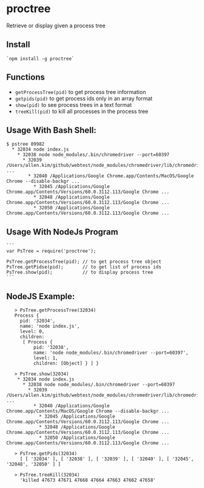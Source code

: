 proctree
=========

Retrieve or display given a process tree

## Install

    `npm install -g proctree`

## Functions 

  * `getProcessTree(pid)` to get process tree information
  * `getpids(pid)` to get process ids only in an array format
  * `show(pid)` to see process trees in a text format
  * `treeKill(pid)` to kill all processes in the process tree

## Usage With Bash Shell: 
    
    $ pstree 89982
      * 32034 node index.js
        * 32038 node node_modules/.bin/chromedriver --port=60397
          * 32039 /Users/allen.kim/github/webtest/node_modules/chromedriver/lib/chromedriver/ch ...
            * 32040 /Applications/Google Chrome.app/Contents/MacOS/Google Chrome --disable-backgr ...
              * 32045 /Applications/Google Chrome.app/Contents/Versions/60.0.3112.113/Google Chrome ...
              * 32048 /Applications/Google Chrome.app/Contents/Versions/60.0.3112.113/Google Chrome ...
              * 32050 /Applications/Google Chrome.app/Contents/Versions/60.0.3112.113/Google Chrome ...
  
## Usage With NodeJs Program
    ```
    var PsTree = require('proctree');
      
    PsTree.getProcessTree(pid); // to get process tree object
    PsTree.getPidse(pid);       // to get list of process ids
    PsTree.show(pid);           // to display process tree
    ```

## NodeJS Example: 
```
   > PsTree.getProcessTree(32034)
   Process {
     pid: '32034',
     name: 'node index.js',
     level: 0,
     children:
      [ Process {
          pid: '32038',
          name: 'node node_modules/.bin/chromedriver --port=60397',
          level: 1,
          children: [Object] } ] }

   > PsTree.show(32034)
    * 32034 node index.js
      * 32038 node node_modules/.bin/chromedriver --port=60397
        * 32039 /Users/allen.kim/github/webtest/node_modules/chromedriver/lib/chromedriver/ch ...
          * 32040 /Applications/Google Chrome.app/Contents/MacOS/Google Chrome --disable-backgr ...
            * 32045 /Applications/Google Chrome.app/Contents/Versions/60.0.3112.113/Google Chrome ...
            * 32048 /Applications/Google Chrome.app/Contents/Versions/60.0.3112.113/Google Chrome ...
            * 32050 /Applications/Google Chrome.app/Contents/Versions/60.0.3112.113/Google Chrome ...

   > PsTree.getPids(32034)
     [ [ '32034' ], [ '32038' ], [ '32039' ], [ '32040' ], [ '32045', '32048', '32050' ] ]

   > PsTree.treeKill(32034)
     'killed 47673 47671 47668 47664 47663 47662 47658'
```
